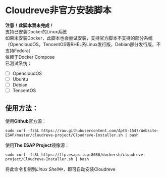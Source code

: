 # Cloudreve非官方安装脚本
**注意！此脚本暂未完成！**  
支持已安装Docker的Linux系统  
如果未安装Docker，此脚本也会尝试安装，支持官方脚本不支持的部分系统（OpencloudOS，TencentOS等RHEL系Linux发行版，Debian部分发行版，不支持Fedora）  
依赖于Docker Compose  
已测试系统：
- [ ] OpencloudOS
- [ ] Ubuntu
- [ ] Debian
- [ ] TencentOS   

## 使用方法：  

使用**Github**官方源：
```shell
sudo curl -fsSL https://raw.githubusercontent.com/AptS-1547/Website-ESAP/master/cloudreve-project/Cloudreve-Installer.sh | bash
```

使用**The ESAP Project**镜像源：
```shell
sudo curl -fsSL https://ftp.esaps.top:8080/dockersh/cloudreve-project/Cloudreve-Installer.sh | bash
```   

将此命令复制到*Linux Shell*中，即可自动安装Cloudreve